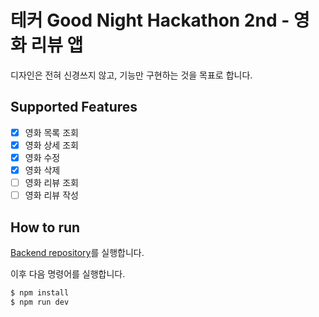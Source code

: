 # 테커 Good Night Hackathon 2nd - 영화 리뷰 앱

디자인은 전혀 신경쓰지 않고, 기능만 구현하는 것을 목표로 합니다.

## Supported Features

- [x] 영화 목록 조회
- [x] 영화 상세 조회
- [x] 영화 수정
- [x] 영화 삭제
- [ ] 영화 리뷰 조회
- [ ] 영화 리뷰 작성

## How to run

[Backend repository](https://github.com/0BVer/movieReview)를 실행합니다.

이후 다음 명령어를 실행합니다.

```bash
$ npm install
$ npm run dev
```
